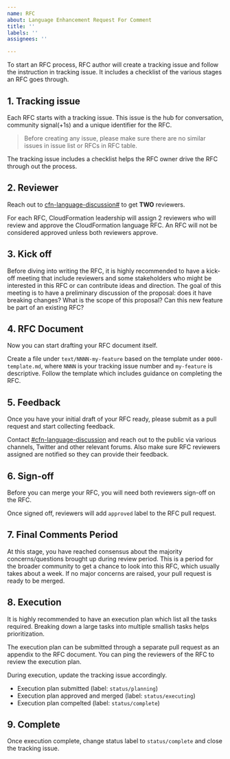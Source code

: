 ```yaml
---
name: RFC
about: Language Enhancement Request For Comment
title: ''
labels: ''
assignees: ''

---
```


To start an RFC process, RFC author will create a tracking issue and follow the 
instruction in tracking issue. It includes a checklist of the various stages 
an RFC goes through.

## 1. Tracking issue

Each RFC starts with a tracking issue. This issue is the hub for conversation, 
community signal(+1s) and a unique identifier for the RFC.

> Before creating any issue, please make sure there are no similar issues in issue list or RFCs in RFC table.

The tracking issue includes a checklist helps the RFC owner drive the RFC 
through out the process.


## 2. Reviewer

Reach out to [cfn-language-discussion#](cfn-language-discussion@amazon.com) to 
get **TWO** reviewers.

For each RFC, CloudFormation leadership will assign 2 reviewers who will review 
and approve the CloudFormation language RFC. An RFC will not be considered approved 
unless both reviewers approve.

## 3. Kick off

Before diving into writing the RFC, it is highly recommended to have a kick-off 
meeting that include reviewers and some stakeholders who might be interested in 
this RFC or can contribute ideas and direction. The goal of this meeting is to 
have a preliminary discussion of the proposal: does it have breaking changes? 
What is the scope of this proposal? Can this new feature be part of an existing RFC?


## 4. RFC Document

Now you can start drafting your RFC document itself.

Create a file under `text/NNNN-my-feature` based on the template under 
`0000-template.md`, where `NNNN` is your tracking issue number and `my-feature` 
is descriptive. Follow the template which includes guidance on completing the RFC.

## 5. Feedback

Once you have your initial draft of your RFC ready, please submit as a pull 
request and start collecting feedback.

Contact [#cfn-language-discussion](cfn-language-discussion@amazon.com) and 
reach out to the public via various channels, Twitter and other relevant forums. 
Also make sure RFC reviewers assigned are notified so they can provide their feedback.

## 6. Sign-off

Before you can merge your RFC, you will need both reviewers sign-off on the RFC. 

Once signed off, reviewers will add `approved` label to the RFC pull request.


## 7. Final Comments Period

At this stage, you have reached consensus about the majority concerns/questions 
brought up during review period. This is a period for the broader community to 
get a chance to look into this RFC, which usually takes about a week. If no 
major concerns are raised, your pull request is ready to be merged.

## 8. Execution

It is highly recommended to have an execution plan which list all the tasks required. 
Breaking down a large tasks into multiple smallish tasks helps prioritization. 

The execution plan can be submitted through a separate pull request as an 
appendix to the RFC document. You can ping the reviewers of the RFC to review 
the execution plan.

During execution, update the tracking issue accordingly.
- Execution plan submitted (label: `status/planning`)
- Execution plan approved and merged (label: `status/executing`)
- Execution plan compelted (label: `status/complete`)

## 9. Complete

Once execution complete, change status label to `status/complete` and close the tracking issue.
